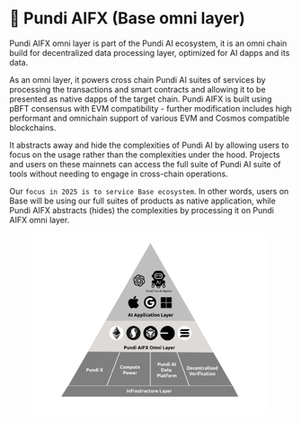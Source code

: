 # 🦾 Pundi AIFX (Base omni layer)

Pundi AIFX omni layer is part of the Pundi AI ecosystem, it is an omni chain build for decentralized data processing layer, optimized for AI dapps and its data.

As an omni layer, it powers cross chain Pundi AI suites of services by processing the transactions and smart contracts and allowing it to be presented as native dapps of the target chain. Pundi AIFX is built using pBFT consensus with EVM compatibility - further modification includes high performant and omnichain support of various EVM and Cosmos compatible blockchains.

It abstracts away and hide the complexities of Pundi AI by allowing users to focus on the usage rather than the complexities under the hood. Projects and users on these mainnets can access the full suite of Pundi AI suite of tools without needing to engage in cross-chain operations.

Our `focus in 2025 is to service Base ecosystem`. In other words, users on Base will be using our full suites of products as native application, while Pundi AIFX abstracts (hides) the complexities by processing it on Pundi AIFX omni layer.

<figure><img src="../.gitbook/assets/ver1.31-B&#x26;W_Drawing 03.png" alt=""><figcaption></figcaption></figure>
